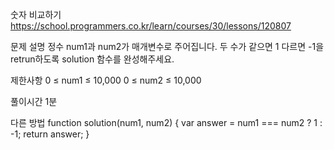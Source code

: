 숫자 비교하기
https://school.programmers.co.kr/learn/courses/30/lessons/120807

문제 설명
정수 num1과 num2가 매개변수로 주어집니다. 두 수가 같으면 1 다르면 -1을 retrun하도록 solution 함수를 완성해주세요.

제한사항
0 ≤ num1 ≤ 10,000
0 ≤ num2 ≤ 10,000

풀이시간
1분

다른 방법
function solution(num1, num2) {
var answer = num1 === num2 ? 1 : -1;
return answer;
}
